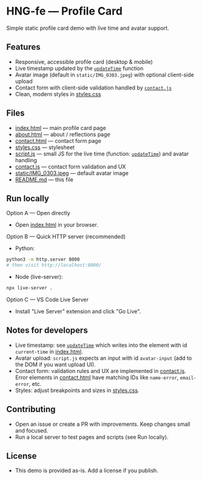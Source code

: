 # HNG-fe — Profile Card

Simple static profile card demo with live time and avatar support.

## Features

- Responsive, accessible profile card (desktop & mobile)
- Live timestamp updated by the [`updateTime`](script.js) function
- Avatar image (default in `static/IMG_0303.jpeg`) with optional client-side upload
- Contact form with client-side validation handled by [`contact.js`](contact.js)
- Clean, modern styles in [styles.css](styles.css)

## Files

- [index.html](index.html) — main profile card page
- [about.html](about.html) — about / reflections page
- [contact.html](contact.html) — contact form page
- [styles.css](styles.css) — stylesheet
- [script.js](script.js) — small JS for the live time (function: [`updateTime`](script.js)) and avatar handling
- [contact.js](contact.js) — contact form validation and UX
- [static/IMG_0303.jpeg](static/IMG_0303.jpeg) — default avatar image
- [README.md](README.md) — this file

## Run locally

Option A — Open directly

- Open [index.html](index.html) in your browser.

Option B — Quick HTTP server (recommended)

- Python:

```sh
python3 -m http.server 8000
# then visit http://localhost:8000/
```

- Node (live-server):

```sh
npx live-server .
```

Option C — VS Code Live Server

- Install "Live Server" extension and click "Go Live".

## Notes for developers

- Live timestamp: see [`updateTime`](script.js) which writes into the element with id `current-time` in [index.html](index.html).
- Avatar upload: `script.js` expects an input with id `avatar-input` (add to the DOM if you want upload UI).
- Contact form: validation rules and UX are implemented in [contact.js](contact.js). Error elements in [contact.html](contact.html) have matching IDs like `name-error`, `email-error`, etc.
- Styles: adjust breakpoints and sizes in [styles.css](styles.css).

## Contributing

- Open an issue or create a PR with improvements. Keep changes small and focused.
- Run a local server to test pages and scripts (see Run locally).

## License

- This demo is provided as-is. Add a license if you publish.
